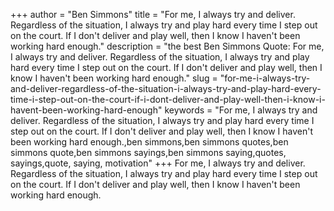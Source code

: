 +++
author = "Ben Simmons"
title = "For me, I always try and deliver. Regardless of the situation, I always try and play hard every time I step out on the court. If I don't deliver and play well, then I know I haven't been working hard enough."
description = "the best Ben Simmons Quote: For me, I always try and deliver. Regardless of the situation, I always try and play hard every time I step out on the court. If I don't deliver and play well, then I know I haven't been working hard enough."
slug = "for-me-i-always-try-and-deliver-regardless-of-the-situation-i-always-try-and-play-hard-every-time-i-step-out-on-the-court-if-i-dont-deliver-and-play-well-then-i-know-i-havent-been-working-hard-enough"
keywords = "For me, I always try and deliver. Regardless of the situation, I always try and play hard every time I step out on the court. If I don't deliver and play well, then I know I haven't been working hard enough.,ben simmons,ben simmons quotes,ben simmons quote,ben simmons sayings,ben simmons saying,quotes, sayings,quote, saying, motivation"
+++
For me, I always try and deliver. Regardless of the situation, I always try and play hard every time I step out on the court. If I don't deliver and play well, then I know I haven't been working hard enough.
